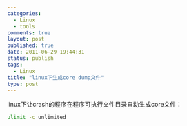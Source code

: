 ```yaml
--- 
categories: 
  - Linux
  - tools
comments: true
layout: post
published: true
date: 2011-06-29 19:44:31
status: publish
tags: 
  - Linux
title: "linux下生成core dump文件"
type: post
---
```


linux下让crash的程序在程序可执行文件目录自动生成core文件：

```sh
ulimit -c unlimited
```
